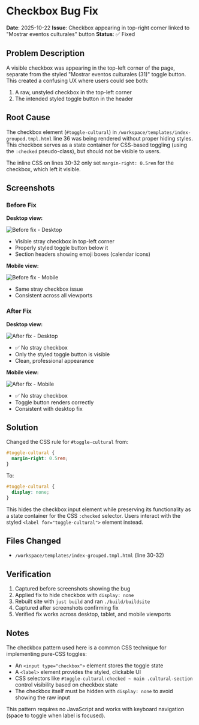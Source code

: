 # Checkbox Bug Fix

**Date**: 2025-10-22
**Issue**: Checkbox appearing in top-right corner linked to "Mostrar eventos culturales" button
**Status**: ✅ Fixed

## Problem Description

A visible checkbox was appearing in the top-left corner of the page, separate from the styled "Mostrar eventos culturales (31)" toggle button. This created a confusing UX where users could see both:
1. A raw, unstyled checkbox in the top-left corner
2. The intended styled toggle button in the header

## Root Cause

The checkbox element (`#toggle-cultural`) in `/workspace/templates/index-grouped.tmpl.html` line 36 was being rendered without proper hiding styles. This checkbox serves as a state container for CSS-based toggling (using the `:checked` pseudo-class), but should not be visible to users.

The inline CSS on lines 30-32 only set `margin-right: 0.5rem` for the checkbox, which left it visible.

## Screenshots

### Before Fix

**Desktop view:**

![Before fix - Desktop](assets/checkbox-bug-fix/before-desktop.png)

- Visible stray checkbox in top-left corner
- Properly styled toggle button below it
- Section headers showing emoji boxes (calendar icons)

**Mobile view:**

![Before fix - Mobile](assets/checkbox-bug-fix/before-mobile.png)

- Same stray checkbox issue
- Consistent across all viewports

### After Fix

**Desktop view:**

![After fix - Desktop](assets/checkbox-bug-fix/after-desktop.png)

- ✅ No stray checkbox
- Only the styled toggle button is visible
- Clean, professional appearance

**Mobile view:**

![After fix - Mobile](assets/checkbox-bug-fix/after-mobile.png)

- ✅ No stray checkbox
- Toggle button renders correctly
- Consistent with desktop fix

## Solution

Changed the CSS rule for `#toggle-cultural` from:
```css
#toggle-cultural {
  margin-right: 0.5rem;
}
```

To:
```css
#toggle-cultural {
  display: none;
}
```

This hides the checkbox input element while preserving its functionality as a state container for the CSS `:checked` selector. Users interact with the styled `<label for="toggle-cultural">` element instead.

## Files Changed

- `/workspace/templates/index-grouped.tmpl.html` (line 30-32)

## Verification

1. Captured before screenshots showing the bug
2. Applied fix to hide checkbox with `display: none`
3. Rebuilt site with `just build` and ran `./build/buildsite`
4. Captured after screenshots confirming fix
5. Verified fix works across desktop, tablet, and mobile viewports

## Notes

The checkbox pattern used here is a common CSS technique for implementing pure-CSS toggles:
- An `<input type="checkbox">` element stores the toggle state
- A `<label>` element provides the styled, clickable UI
- CSS selectors like `#toggle-cultural:checked ~ main .cultural-section` control visibility based on checkbox state
- The checkbox itself must be hidden with `display: none` to avoid showing the raw input

This pattern requires no JavaScript and works with keyboard navigation (space to toggle when label is focused).
